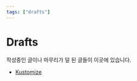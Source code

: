 ```yaml
---
tags: ["drafts"]
---
```


# Drafts

작성중인 글이나 마무리가 덜 된 글들이 이곳에 있습니다.

- [Kustomize](kustomize.md)


<TagLinks />


